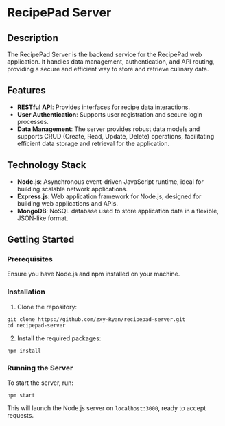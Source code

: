 # RecipePad Server

## Description

The RecipePad Server is the backend service for the RecipePad web application. It handles data management, authentication, and API routing, providing a secure and efficient way to store and retrieve culinary data.

## Features

- **RESTful API**: Provides interfaces for recipe data interactions.
- **User Authentication**: Supports user registration and secure login processes.
- **Data Management**: The server provides robust data models and supports  CRUD (Create, Read, Update, Delete) operations, facilitating efficient data storage and retrieval for the application.

## Technology Stack

- **Node.js**: Asynchronous event-driven JavaScript runtime, ideal for building scalable network applications.
- **Express.js**: Web application framework for Node.js, designed for building web applications and APIs.
- **MongoDB**: NoSQL database used to store application data in a flexible, JSON-like format.

## Getting Started

### Prerequisites

Ensure you have Node.js and npm installed on your machine.

### Installation

1. Clone the repository:

```
git clone https://github.com/zxy-Ryan/recipepad-server.git
cd recipepad-server
```

2. Install the required packages:

`npm install`

### Running the Server

To start the server, run:

`npm start`

This will launch the Node.js server on `localhost:3000`, ready to accept requests.
